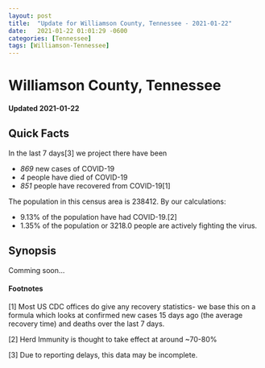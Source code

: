 ```yaml
---
layout: post
title:  "Update for Williamson County, Tennessee - 2021-01-22"
date:   2021-01-22 01:01:29 -0600
categories: [Tennessee]
tags: [Williamson-Tennessee]
---
```


# Williamson County, Tennessee
#### Updated 2021-01-22

## Quick Facts

In the last 7 days[3] we project there have been
- *869* new cases of COVID-19
- *4* people have died of COVID-19
- *851* people have recovered from COVID-19[1]

The population in this census area is 238412. By our calculations:
- 9.13% of the population have had COVID-19.[2]
- 1.35% of the population or 3218.0 people are actively fighting the virus.

## Synopsis

Comming soon...


#### Footnotes

[1] Most US CDC offices do give any recovery statistics- we base this on a formula which looks at confirmed new cases
15 days ago (the average recovery time) and deaths over the last 7 days.

[2] Herd Immunity is thought to take effect at around ~70-80%

[3] Due to reporting delays, this data may be incomplete.
 
    